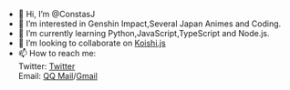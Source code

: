 - 👋 Hi, I’m @ConstasJ
- 👀 I’m interested in Genshin Impact,Several Japan Animes and Coding.
- 🌱 I’m currently learning Python,JavaScript,TypeScript and Node.js.
- 💞️ I’m looking to collaborate on [Koishi.js](https://github.com/koishijs/koishi)
- 📫 How to reach me:  
Twitter: [Twitter](https://twitter.com/ConstasJ)  
Email: [QQ Mail](mailto://constasj@qq.com)/[Gmail](mailto://jerrypaullee@gmail.com)

<!---
ConstasJ/ConstasJ is a ✨ special ✨ repository because its `README.md` (this file) appears on your GitHub profile.
You can click the Preview link to take a look at your changes.
--->
